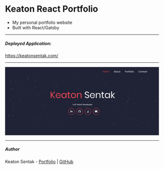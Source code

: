 # Keaton React Portfolio

- My personal portfolio website
- Built with React/Gatsby

---

##### Deployed Application:

https://keatonsentak.com/

---

![Home Page](./src/images/portfolio-home.png)

---

##### Author

Keaton Sentak - [Portfolio](https://keatonsentak.com) | [GitHub](https://github.com/ksentak)
